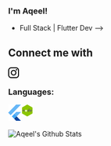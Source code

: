 ### I'm Aqeel!
	
- Full Stack | Flutter Dev
-->

 ## Connect me with
[<img align="left" alt="https://www.instagram.com/aqeelshamz/" width="22px" src="https://github.com/evolvingkid/evolvingkid/blob/master/87390.png" />][website]
<br/>

### Languages:
[<img align="left" alt="x" width="26px" src="https://github.com/evolvingkid/evolvingkid/blob/master/download.png" />][aqeelshamz]
[<img align="left" alt="x" width="26px" src="https://github.com/evolvingkid/evolvingkid/blob/master/hiclipart.com.png" />][aqeelshamz]


<br/>
<br/>
<br/>
<img align="left" alt="Aqeel's Github Stats" src="https://github-readme-stats.vercel.app/api?username=aqeelshamz&show_icons=true&hide_border=true&theme=vue" />



[website]: https://www.instagram.com/aqeelshamz/
[aqeelshamz]: https://github.com/aqeelshamz